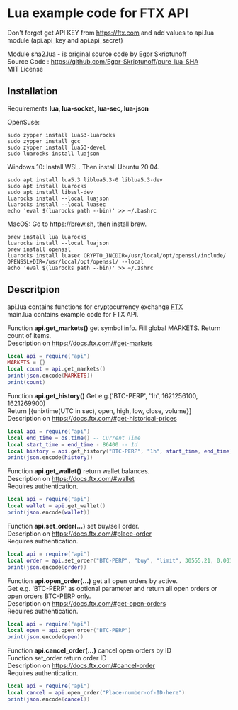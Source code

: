 # Lua example code for FTX API

Don't forget get API KEY from https://ftx.com and add values to api.lua module (api.api_key and api.api_secret)</br>

Module sha2.lua - is original source code by Egor Skriptunoff</br>
Source Code : https://github.com/Egor-Skriptunoff/pure_lua_SHA</br>
MIT License

## Installation
Requirements **lua, lua-socket, lua-sec, lua-json**

OpenSuse:
```
sudo zypper install lua53-luarocks
sudo zypper install gcc
sudo zypper install lua53-devel
sudo luarocks install luajson
```

Windows 10: Install WSL. Then install Ubuntu 20.04.</br>
```
sudo apt install lua5.3 liblua5.3-0 liblua5.3-dev
sudo apt install luarocks
sudo apt install libssl-dev 
luarocks install --local luajson
luarocks install --local luasec
echo 'eval $(luarocks path --bin)' >> ~/.bashrc
```

MacOS: Go to https://brew.sh, then install brew.</br>
```
brew install lua luarocks
luarocks install --local luajson
brew install openssl
luarocks install luasec CRYPTO_INCDIR=/usr/local/opt/openssl/include/ OPENSSL+DIR=/usr/local/opt/openssl/ --local
echo 'eval $(luarocks path --bin)' >> ~/.zshrc
```


## Descritpion

api.lua contains functions for cryptocurrency exchange [FTX](https://ftx.com)</br>
main.lua contains example code for FTX API.</br>

Function **api.get_markets()** get symbol info. Fill global MARKETS. Return count of items.</br>
Description on https://docs.ftx.com/#get-markets
```lua
local api = require("api")
MARKETS = {}
local count = api.get_markets()
print(json.encode(MARKETS))
print(count)
```

Function **api.get_history()** Get e.g.('BTC-PERP', '1h', 1621256100, 1621269900)</br>
Return [{unixtime(UTC in sec), open, high, low, close, volume}]</br>
Description on https://docs.ftx.com/#get-historical-prices
```lua
local api = require("api")
local end_time = os.time() -- Current Time
local start_time = end_time - 86400 -- 1d
local history = api.get_history("BTC-PERP", "1h", start_time, end_time)
print(json.encode(history))
```

Function **api.get_wallet()** return wallet balances.</br>
Description on https://docs.ftx.com/#wallet</br>
Requires authentication.
```lua
local api = require("api")
local wallet = api.get_wallet()
print(json.encode(wallet))
```

Function **api.set_order(...)** set buy/sell order.</br>
Description on https://docs.ftx.com/#place-order</br>
Requires authentication.
```lua
local api = require("api")
local order = api.set_order("BTC-PERP", "buy", "limit", 30555.21, 0.001)
print(json.encode(order))
```

Function **api.open_order(...)** get all open orders by active.</br>
Get e.g. 'BTC-PERP' as optional parameter and return all open orders or open orders BTC-PERP only.</br>
Description on https://docs.ftx.com/#get-open-orders</br>
Requires authentication.
```lua
local api = require("api")
local open = api.open_order("BTC-PERP")
print(json.encode(open))
```

Function **api.cancel_order(...)** cancel open orders by ID</br>
Function set_order return order ID</br>
Description on https://docs.ftx.com/#cancel-order</br>
Requires authentication.
```lua
local api = require("api")
local cancel = api.open_order("Place-number-of-ID-here")
print(json.encode(cancel))
```
